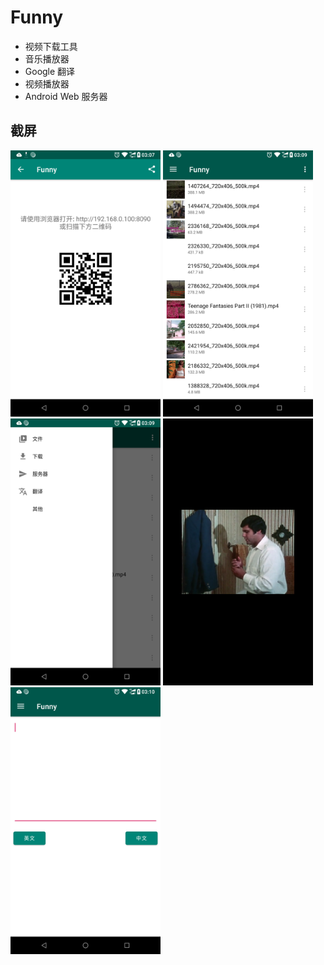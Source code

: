 # Funny

* 视频下载工具
* 音乐播放器
* Google 翻译
* 视频播放器
* Android Web 服务器

## 截屏

<div>
<img width="240" src="screenshots/screen1.png"/>
<img width="240" src="screenshots/screen2.png"/>
<img width="240" src="screenshots/screen3.png"/>
<img width="240" src="screenshots/screen4.png"/>
<img width="240" src="screenshots/screen5.png"/>
</div>
